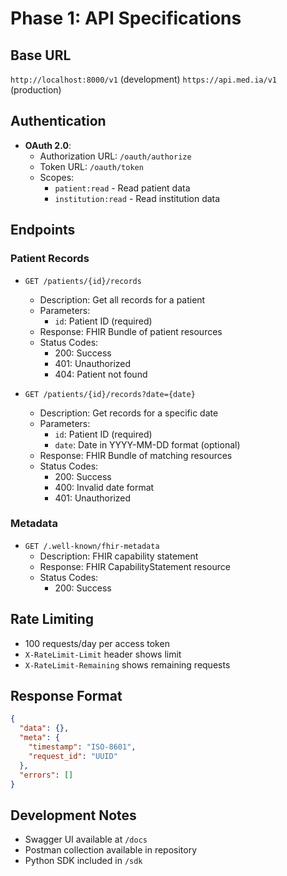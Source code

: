 # Phase 1: API Specifications

## Base URL
`http://localhost:8000/v1` (development)
`https://api.med.ia/v1` (production)

## Authentication
- **OAuth 2.0**:
  - Authorization URL: `/oauth/authorize`
  - Token URL: `/oauth/token`
  - Scopes:
    - `patient:read` - Read patient data
    - `institution:read` - Read institution data

## Endpoints

### Patient Records
- `GET /patients/{id}/records`
  - Description: Get all records for a patient
  - Parameters:
    - `id`: Patient ID (required)
  - Response: FHIR Bundle of patient resources
  - Status Codes:
    - 200: Success
    - 401: Unauthorized
    - 404: Patient not found

- `GET /patients/{id}/records?date={date}`
  - Description: Get records for a specific date
  - Parameters:
    - `id`: Patient ID (required)
    - `date`: Date in YYYY-MM-DD format (optional)
  - Response: FHIR Bundle of matching resources
  - Status Codes:
    - 200: Success
    - 400: Invalid date format
    - 401: Unauthorized

### Metadata
- `GET /.well-known/fhir-metadata`
  - Description: FHIR capability statement
  - Response: FHIR CapabilityStatement resource
  - Status Codes:
    - 200: Success

## Rate Limiting
- 100 requests/day per access token
- `X-RateLimit-Limit` header shows limit
- `X-RateLimit-Remaining` shows remaining requests

## Response Format
```json
{
  "data": {},
  "meta": {
    "timestamp": "ISO-8601",
    "request_id": "UUID"
  },
  "errors": []
}
```

## Development Notes
- Swagger UI available at `/docs`
- Postman collection available in repository
- Python SDK included in `/sdk`
